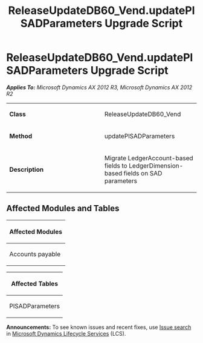 ﻿---
title: ReleaseUpdateDB60_Vend.updatePlSADParameters Upgrade Script
TOCTitle: ReleaseUpdateDB60_Vend.updatePlSADParameters Upgrade Script
ms:assetid: d63d5d34-e277-4e90-fec5-cf672809f86c
ms:mtpsurl: https://msdn.microsoft.com/en-us/library/JJ687064(v=AX.60)
ms:contentKeyID: 49711512
ms.date: 05/18/2015
mtps_version: v=AX.60
---

# ReleaseUpdateDB60\_Vend.updatePlSADParameters Upgrade Script 


_**Applies To:** Microsoft Dynamics AX 2012 R3, Microsoft Dynamics AX 2012 R2_

<table>
<colgroup>
<col style="width: 50%" />
<col style="width: 50%" />
</colgroup>
<tbody>
<tr class="odd">
<td><p><strong>Class</strong></p></td>
<td><p>ReleaseUpdateDB60_Vend</p></td>
</tr>
<tr class="even">
<td><p><strong>Method</strong></p></td>
<td><p>updatePlSADParameters</p></td>
</tr>
<tr class="odd">
<td><p><strong>Description</strong></p></td>
<td><p>Migrate LedgerAccount-based fields to LedgerDimension-based fields on SAD parameters</p></td>
</tr>
</tbody>
</table>


## Affected Modules and Tables

<table>
<colgroup>
<col style="width: 100%" />
</colgroup>
<thead>
<tr class="header">
<th><p>Affected Modules</p></th>
</tr>
</thead>
<tbody>
<tr class="odd">
<td><p>Accounts payable</p></td>
</tr>
</tbody>
</table>


<table>
<colgroup>
<col style="width: 100%" />
</colgroup>
<thead>
<tr class="header">
<th><p>Affected Tables</p></th>
</tr>
</thead>
<tbody>
<tr class="odd">
<td><p>PlSADParameters</p></td>
</tr>
</tbody>
</table>

  
**Announcements:** To see known issues and recent fixes, use [Issue search](http://go.microsoft.com/fwlink/?linkid=389258) in [Microsoft Dynamics Lifecycle Services](http://go.microsoft.com/fwlink/?linkid=306505) (LCS).

